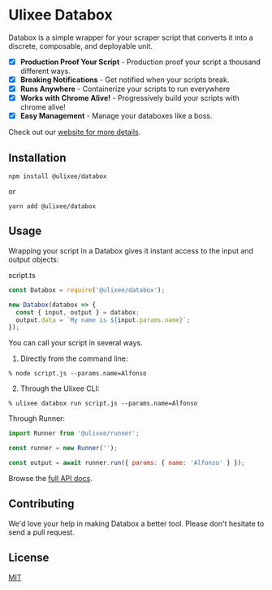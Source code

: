 # Ulixee Databox

Databox is a simple wrapper for your scraper script that converts it into a discrete, composable, and deployable unit. 

- [x] **Production Proof Your Script** - Production proof your script a thousand different ways.
- [x] **Breaking Notifications** - Get notified when your scripts break.
- [x] **Runs Anywhere** - Containerize your scripts to run everywhere
- [x] **Works with Chrome Alive!** - Progressively build your scripts with chrome alive!
- [x] **Easy Management** - Manage your databoxes like a boss.

Check out our [website for more details](https://ulixee.org/databox).

## Installation

```shell script
npm install @ulixee/databox
```

or

```shell script
yarn add @ulixee/databox
```

## Usage

Wrapping your script in a Databox gives it instant access to the input and output objects: 

script.ts
```js
const Databox = require('@ulixee/databox');

new Databox(databox => {
  const { input, output } = databox;
  output.data = `My name is ${input.params.name}`;
});
```

You can call your script in several ways.

1) Directly from the command line:

```shell script
% node script.js --params.name=Alfonso
```

2) Through the Ulixee CLI:

```shell script
% ulixee databox run script.js --params.name=Alfonso
```

Through Runner:

```js
import Runner from '@ulixee/runner';

const runner = new Runner('');

const output = await runner.run({ params: { name: 'Alfonso' } });
```

Browse the [full API docs](https://ulixee.org/docs/databox).

## Contributing

We'd love your help in making Databox a better tool. Please don't hesitate to send a pull request.

## License

[MIT](LICENSE.md)
